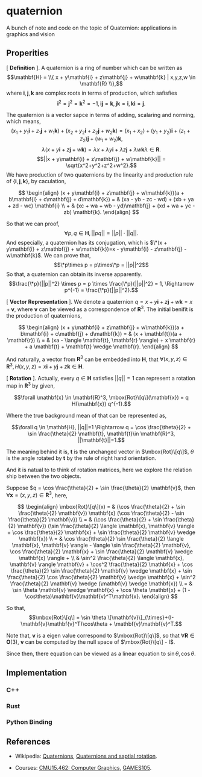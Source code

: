 # quaternion
A bunch of note and code on the topic of Quaternion: applications in graphics and vision 

## Properities
\[ **Definition** \]. A quaternion is a ring of number which can be written as
$$\mathbf{H} = \\{ x + y\mathbf{i} + z\mathbf{j} + w\mathbf{k} | x,y,z,w \in \mathbf{R} \\},$$
where $\mathbf{i}, \mathbf{j}, \mathbf{k}$ are complex roots in terms of production, which safisfies 
$$\mathbf{i}^2=\mathbf{j}^2=\mathbf{k}^2=-1,  \mathbf{i}\mathbf{j}=\mathbf{k}, \mathbf{j}\mathbf{k}=\mathbf{i},\mathbf{k}\mathbf{i}=\mathbf{j}.$$

The quaternion is a vector sapce in terms of adding, scalaring and norming, which means,
$$(x_1 + y_1\mathbf{i} + z_1\mathbf{j} + w_1\mathbf{k}) + (x_2 + y_2\mathbf{i} + z_2\mathbf{j} + w_2\mathbf{k}) = (x_1 + x_2) + (y_1+y_2)\mathbf{i} + (z_1+z_2)\mathbf{j} + (w_1+w_2)\mathbf{k},$$
$$\lambda(x + y\mathbf{i} + z\mathbf{j} + w\mathbf{k}) = \lambda x + \lambda y\mathbf{i} + \lambda z\mathbf{j} + \lambda w\mathbf{k}\lambda \in \mathbf{R}.$$
$$||x + y\mathbf{i} + z\mathbf{j} + w\mathbf{k}|| = \sqrt{x^2+y^2+z^2+w^2}.$$
We have production of two quaternions by the linearity and production rule of $`\{\mathbf{i},\mathbf{j},\mathbf{k}\}`$, by caculation,

$$
\begin{align}
(x + y\mathbf{i} + z\mathbf{j} + w\mathbf{k})(a + b\mathbf{i} + c\mathbf{j} + d\mathbf{k}) = &   (xa - yb - zc - wd) + (xb + ya + zd - wc) \mathbf{i} \\
                                                                                           + & (xc + wa + wb - yd)\mathbf{j} + (xd + wa + yc - zb) \mathbf{k}.
\end{align}
$$

So that we can proof,
$$\forall p, q\in\mathbf{H}, ||pq|| = ||p||\cdot||q||.$$
And especially, a quaternion has its conjugation, which is $\*(x + y\mathbf{i} + z\mathbf{j} + w\mathbf{k})=x - y\mathbf{i} - z\mathbf{j} - w\mathbf{k}$.
We can prove that,
$$\*p\times p = p\times\*p = ||p||^2$$
So that, a quaternion can obtain its inverse apparently. 
$$\frac{\*p}{||p||^2} \times p = p \times \frac{\*p}{||p||^2} = 1, \Rightarrow p^{-1} = \frac{\*p}{||p||^2}.$$


\[ **Vector Representation** \]. We denote a quaternion $q = x + y\mathbf{i} + z\mathbf{j} + w\mathbf{k} = x + \mathbf{v}$, where $\mathbf{v}$ can be viewed as a correspondence of $\mathbf{R}^3$. The initial benifit is the production of quaternions, 

$$
\begin{align}
(x + y\mathbf{i} + z\mathbf{j} + w\mathbf{k})(a + b\mathbf{i} + c\mathbf{j} + d\mathbf{k}) = & (x + \mathbf{t})(a + \mathbf{r}) \\
                                                                                           = & (xa - \langle \mathbf{t}, \mathbf{r} \rangle) + x \mathbf{r} + a \mathbf{t} + \mathbf{t} \wedge \mathbf{r}.
\end{align}
$$

And naturally, a vector from $\mathbf{R}^3$ can be embedded into $\mathbf{H}$, that $\forall (x,y,z) \in \mathbf{R}^3, H(x, y, z) = x\mathbf{i} + y\mathbf{j} + z\mathbf{k} \in \mathbf{H}$.


\[ **Rotation** \]. Actually, every $q \in \mathbf{H}$ satisfies $||q||=1$ can represent a rotation map in $\mathbf{R}^3$ by given,

$$\forall \mathbf{x} \in \mathbf{R}^3, \mbox{Rot}\[q\](\mathbf{x}) = q H(\mathbf{x}) q^{-1}.$$

Where the true background mean of that can be represented as, 

$$\forall q \in \mathbf{H}, ||q||=1 \Rightarrow q = \cos \frac{\theta}{2} + \sin \frac{\theta}{2} \mathbf{t}, \mathbf{t}\in \mathbf{R}^3, ||\mathbf{t}||=1.$$

The meaning behind it is, $\mathbf{t}$ is the unchanged vector in $\mbox{Rot}\[q\]$, $\theta$ is the angle rotated by $\mathbf{t}$ by the rule of right hand orientation.

And it is natual to to think of rotation matrices, here we explore the relation ship between the two objects.

Suppose $q = \cos \frac{\theta}{2} + \sin \frac{\theta}{2} \mathbf{v}$, then $\forall \mathbf{x} = (x, y, z) \in \mathbf{R}^3$, here,

$$
\begin{align}
\mbox{Rot}\[q\](x)   = & (\cos \frac{\theta}{2} + \sin \frac{\theta}{2} \mathbf{v}) \mathbf{x} (\cos \frac{\theta}{2} - \sin \frac{\theta}{2} \mathbf{v}) \\
                     = & (\cos \frac{\theta}{2} + \sin \frac{\theta}{2} \mathbf{v}) (\sin \frac{\theta}{2} \langle \mathbf{x}, \mathbf{v} \rangle + \cos \frac{\theta}{2} \mathbf{x} + \sin \frac{\theta}{2} \mathbf{v} \wedge \mathbf{x}) \\ 
                     = & \cos \frac{\theta}{2} \sin \frac{\theta}{2} \langle \mathbf{x}, \mathbf{v} \rangle - \langle \sin \frac{\theta}{2} \mathbf{v}, \cos \frac{\theta}{2} \mathbf{x} + \sin \frac{\theta}{2} \mathbf{v} \wedge \mathbf{x} \rangle + \\ 
                       & \sin^2 \frac{\theta}{2} \langle \mathbf{x}, \mathbf{v} \rangle \mathbf{v} + \cos^2 \frac{\theta}{2} \mathbf{x} + \cos \frac{\theta}{2} \sin \frac{\theta}{2} \mathbf{v} \wedge \mathbf{x} + \sin \frac{\theta}{2} \cos \frac{\theta}{2} \mathbf{v} \wedge \mathbf{x} + \sin^2 \frac{\theta}{2} \mathbf{v} \wedge (\mathbf{v} \wedge \mathbf{x}) \\
                     = & \sin \theta \mathbf{v} \wedge \mathbf{x} + \cos \theta \mathbf{x} + (1 - \cos\theta)\mathbf{v}\mathbf{v}^T\mathbf{x}.
\end{align}
$$

So that, 
$$\mbox{Rot}\[q\] = \sin \theta \[\mathbf{v}\]_{\times}+(I-\mathbf{v}\mathbf{v}^T)\cos\theta + \mathbf{v}\mathbf{v}^T.$$

Note that, $\mathbf{v}$ is a eigen value correspond to $\mbox{Rot}\[q\]$, so that $\forall \mathbf{R}\in \mathbf{O}(3)$, $\mathbf{v}$ can be computed by the null space of $\mbox{Rot}\[q\] - I$.

Since then, there equation can be viewed as a linear equation to $\sin \theta, \cos \theta$.


## Implementation

### C++ 

### Rust

### Python Binding

## References
* Wikipedia: [Quaternions](https://en.wikipedia.org/wiki/Quaternion), [Quaternions and saptial rotation](https://en.wikipedia.org/wiki/Quaternions_and_spatial_rotation).

* Courses: [CMU15.462: Computer Graphics](http://15462.courses.cs.cmu.edu/fall2021/lecture/3drotations),
[GAMES105](https://games-105.github.io/ppt/02%20-%20Math%20Background.pdf).
